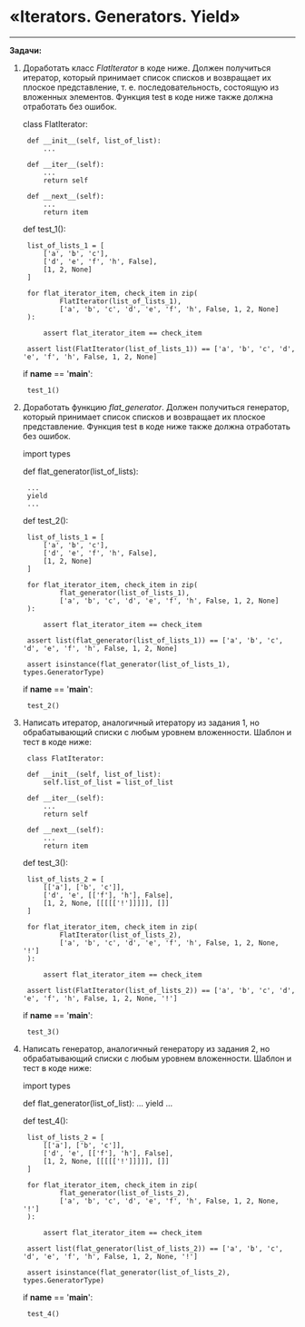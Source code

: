 # «Iterators. Generators. Yield»

---
__Задачи:__

1. Доработать класс _FlatIterator_ в коде ниже. Должен получиться итератор, который принимает список списков и возвращает их плоское представление, т. е. последовательность, состоящую из вложенных элементов. Функция test в коде ниже также должна отработать без ошибок.


    class FlatIterator:

        def __init__(self, list_of_list):
            ...

        def __iter__(self):
            ...
            return self

        def __next__(self):
            ...
            return item


    def test_1():

        list_of_lists_1 = [
            ['a', 'b', 'c'],
            ['d', 'e', 'f', 'h', False],
            [1, 2, None]
        ]

        for flat_iterator_item, check_item in zip(
                FlatIterator(list_of_lists_1),
                ['a', 'b', 'c', 'd', 'e', 'f', 'h', False, 1, 2, None]
        ):

            assert flat_iterator_item == check_item

        assert list(FlatIterator(list_of_lists_1)) == ['a', 'b', 'c', 'd', 'e', 'f', 'h', False, 1, 2, None]


    if __name__ == '__main__':

        test_1()


2. Доработать функцию _flat_generator_. Должен получиться генератор, который принимает список списков и возвращает их плоское представление. Функция test в коде ниже также должна отработать без ошибок.


    import types


    def flat_generator(list_of_lists):

        ...
        yield
        ...


    def test_2():

        list_of_lists_1 = [
            ['a', 'b', 'c'],
            ['d', 'e', 'f', 'h', False],
            [1, 2, None]
        ]

        for flat_iterator_item, check_item in zip(
                flat_generator(list_of_lists_1),
                ['a', 'b', 'c', 'd', 'e', 'f', 'h', False, 1, 2, None]
        ):

            assert flat_iterator_item == check_item

        assert list(flat_generator(list_of_lists_1)) == ['a', 'b', 'c', 'd', 'e', 'f', 'h', False, 1, 2, None]

        assert isinstance(flat_generator(list_of_lists_1), types.GeneratorType)


    if __name__ == '__main__':

        test_2()
    

3. Написать итератор, аналогичный итератору из задания 1, но обрабатывающий списки с любым уровнем вложенности. Шаблон и тест в коде ниже:


        class FlatIterator:

        def __init__(self, list_of_list):
            self.list_of_list = list_of_list

        def __iter__(self):
            ...
            return self
    
        def __next__(self):
            ...
            return item


    def test_3():

        list_of_lists_2 = [
            [['a'], ['b', 'c']],
            ['d', 'e', [['f'], 'h'], False],
            [1, 2, None, [[[[['!']]]]], []]
        ]

        for flat_iterator_item, check_item in zip(
                FlatIterator(list_of_lists_2),
                ['a', 'b', 'c', 'd', 'e', 'f', 'h', False, 1, 2, None, '!']
        ):

            assert flat_iterator_item == check_item

        assert list(FlatIterator(list_of_lists_2)) == ['a', 'b', 'c', 'd', 'e', 'f', 'h', False, 1, 2, None, '!']


    if __name__ == '__main__':

        test_3()


4. Написать генератор, аналогичный генератору из задания 2, но обрабатывающий списки с любым уровнем вложенности. Шаблон и тест в коде ниже:


    import types

    def flat_generator(list_of_list):
        ...
        yield
        ...

    def test_4():

        list_of_lists_2 = [
            [['a'], ['b', 'c']],
            ['d', 'e', [['f'], 'h'], False],
            [1, 2, None, [[[[['!']]]]], []]
        ]

        for flat_iterator_item, check_item in zip(
                flat_generator(list_of_lists_2),
                ['a', 'b', 'c', 'd', 'e', 'f', 'h', False, 1, 2, None, '!']
        ):

            assert flat_iterator_item == check_item

        assert list(flat_generator(list_of_lists_2)) == ['a', 'b', 'c', 'd', 'e', 'f', 'h', False, 1, 2, None, '!']

        assert isinstance(flat_generator(list_of_lists_2), types.GeneratorType)


    if __name__ == '__main__':

        test_4()
